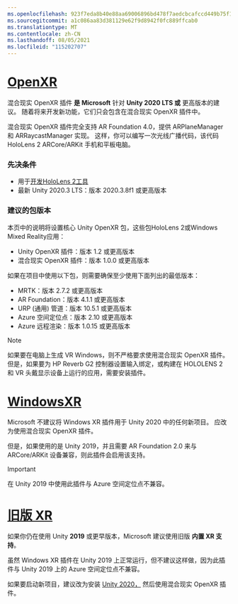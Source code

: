 ```yaml
---
ms.openlocfilehash: 923f7eda8b40e88aa69006896bd478f7aedcbcafccd449b75f144231d02b0d56
ms.sourcegitcommit: a1c086aa83d381129e62f9d8942f0fc889ffcab0
ms.translationtype: MT
ms.contentlocale: zh-CN
ms.lasthandoff: 08/05/2021
ms.locfileid: "115202707"
---
```

# <a name="openxr"></a>[OpenXR](#tab/openxr)

混合现实 OpenXR 插件 **是 Microsoft** 针对 **Unity 2020 LTS 或** 更高版本的建议。 随着将来开发新功能，它们只会包含在混合现实 OpenXR 插件中。

混合现实 OpenXR 插件完全支持 AR Foundation 4.0，提供 ARPlaneManager 和 ARRaycastManager 实现。 这样，你可以编写一次光线广播代码，该代码HoloLens 2 ARCore/ARKit 手机和平板电脑。

### <a name="prerequisites"></a>先决条件 

* 用于[开发HoloLens 2工具](../../../install-the-tools.md?tabs=unity#installation-checklist)
* 最新 Unity 2020.3 LTS：版本 2020.3.8f1 或更高版本

### <a name="recommended-package-versions"></a>建议的包版本

本页中的说明将设置核心 Unity OpenXR 包，这些包HoloLens 2或Windows Mixed Reality应用：

* Unity OpenXR 插件：版本 1.2 或更高版本
* 混合现实 OpenXR 插件：版本 1.0.0 或更高版本

如果在项目中使用以下包，则需要确保至少使用下面列出的最低版本：

* MRTK：版本 2.7.2 或更高版本
* AR Foundation：版本 4.1.1 或更高版本
* URP (通用) 管道：版本 10.5.1 或更高版本
* Azure 空间定位点：版本 2.10 或更高版本
* Azure 远程渲染：版本 1.0.15 或更高版本

> [!NOTE]
> 如果要在电脑上生成 VR Windows，则不严格要求使用混合现实 OpenXR 插件。 但是，如果要为 HP Reverb G2 控制器设置输入绑定，或构建在 HOLOLENS 2 和 VR 头戴显示设备上运行的应用，需要安装插件。

# <a name="windows-xr"></a>[WindowsXR](#tab/windowsxr)

Microsoft 不建议将 Windows XR 插件用于 Unity 2020 中的任何新项目。  应改为使用混合现实 OpenXR 插件。

但是，如果使用的是 Unity 2019，并且需要 AR Foundation 2.0 来与 ARCore/ARKit 设备兼容，则此插件会启用该支持。

> [!IMPORTANT]
> 在 Unity 2019 中使用此插件与 Azure 空间定位点不兼容。

# <a name="legacy-xr"></a>[旧版 XR](#tab/legacy)

如果你仍在使用 Unity **2019** 或更早版本，Microsoft 建议使用旧版 **内置 XR 支持**。

虽然 Windows XR 插件在 Unity 2019 上正常运行，但不建议这样做，因为此插件与 Unity 2019 上的 Azure 空间定位点不兼容。

如果要启动新项目，建议改为安装 [Unity 2020，](../../choosing-unity-version.md) 然后使用混合现实 OpenXR 插件。